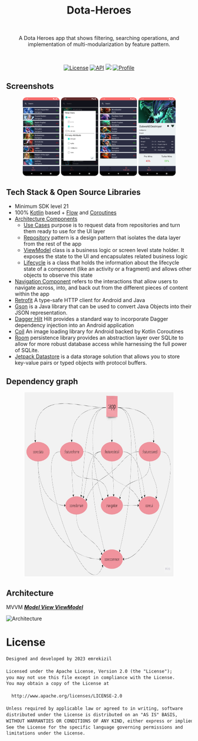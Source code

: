 <h1 align="center">Dota-Heroes</h1>
</br>
<p align="center">
  A Dota Heroes app that shows filtering, searching operations, and implementation of multi-modularization by feature pattern.
</p>
</br>

<p align="center">
  <a href="https://opensource.org/licenses/Apache-2.0"><img alt="License" src="https://img.shields.io/badge/License-Apache%202.0-blue.svg"/></a>
  <a href="https://android-arsenal.com/api?level=21"><img alt="API" src="https://img.shields.io/badge/API-21%2B-brightgreen.svg?style=flat"/></a>
  <a href="https://github.com/"><img src="https://img.shields.io/badge/Flow-based"/></a>
  <a href="https://github.com/emrekizil"><img alt="Profile" src="https://img.shields.io/badge/github-emrekizil-red"/></a> 
</p>

## Screenshots
<p align="center">
<img src="/previews/home_page.png" width="20%"/>
<img src="/previews/filter_page.png" width="20%"/>
<img src="/previews/bookmarks_page.png" width="20%"/>
<img src="/previews/detail_page.png" width="20%"/>
</p>

## Tech Stack & Open Source Libraries
- Minimum SDK level 21
- 100% [Kotlin](https://kotlinlang.org/)  based + [Flow](https://developer.android.com/kotlin/flow) and [Coroutines](https://developer.android.com/kotlin/coroutines)
- [Architecture Components](https://developer.android.com/topic/libraries/architecture)
  - [Use Cases](https://developer.android.com/topic/architecture/domain-layer) purpose is to request data from repositories and turn them ready to use for the UI layer
  - [Repository](https://developer.android.com/topic/architecture/data-layer) pattern is a design pattern that isolates the data layer from the rest of the app
  - [ViewModel](https://developer.android.com/topic/libraries/architecture/viewmodel) class is a business logic or screen level state holder. It exposes the state to the UI and encapsulates related business logic
  - [Lifecycle](https://developer.android.com/topic/libraries/architecture/lifecycle) is a class that holds the information about the lifecycle state of a component (like an activity or a fragment) and allows other objects to observe this state
- [Navigation Component](https://developer.android.com/guide/navigation) refers to the interactions that allow users to navigate across, into, and back out from the different pieces of content within the app
- [Retrofit](https://square.github.io/retrofit/) A type-safe HTTP client for Android and Java
- [Gson](https://github.com/google/gson) is a Java library that can be used to convert Java Objects into their JSON representation. 
- [Dagger Hilt](https://dagger.dev/hilt/) Hilt provides a standard way to incorporate Dagger dependency injection into an Android application
- [Coil](https://coil-kt.github.io/coil/) An image loading library for Android backed by Kotlin Coroutines
- [Room](https://developer.android.com/training/data-storage/room) persistence library provides an abstraction layer over SQLite to allow for more robust database access while harnessing the full power of SQLite.
- [Jetpack Datastore](https://developer.android.com/topic/libraries/architecture/datastore) is a data storage solution that allows you to store key-value pairs or typed objects with protocol buffers.


## Dependency graph
<p align="center">
<img src="/previews/dependency_graph.jpg" width="80%" height="500px""/>
</p>

## Architecture
MVVM [***Model View ViewModel***](https://developer.android.com/topic/architecture#recommended-app-arch)

![Architecture](https://user-images.githubusercontent.com/21035435/69536839-9f4c8e80-0fa0-11ea-85ee-d7823e5a46b0.png)

# License
```xml
Designed and developed by 2023 emrekizil

Licensed under the Apache License, Version 2.0 (the "License");
you may not use this file except in compliance with the License.
You may obtain a copy of the License at

  http://www.apache.org/licenses/LICENSE-2.0

Unless required by applicable law or agreed to in writing, software
distributed under the License is distributed on an "AS IS" BASIS,
WITHOUT WARRANTIES OR CONDITIONS OF ANY KIND, either express or implied.
See the License for the specific language governing permissions and
limitations under the License.
```
